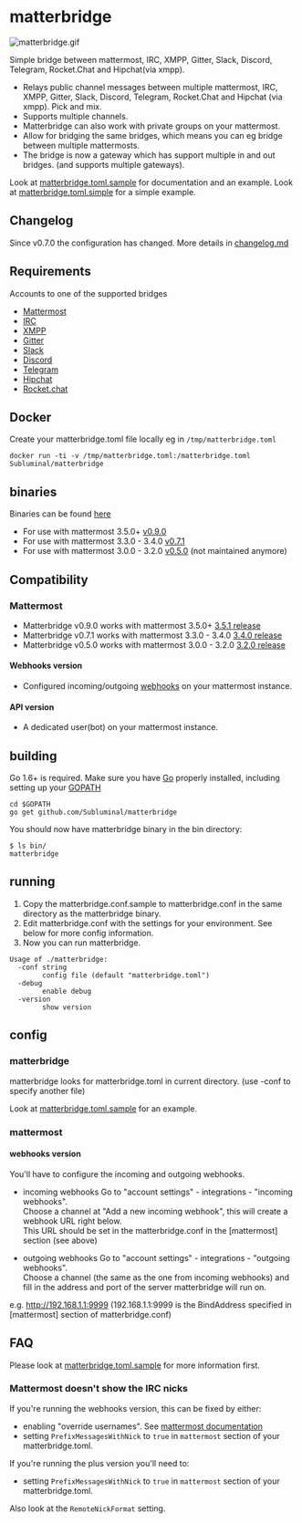 # matterbridge
![matterbridge.gif](https://s15.postimg.org/qpjhp6y3f/matterbridge.gif)

Simple bridge between mattermost, IRC, XMPP, Gitter, Slack, Discord, Telegram, Rocket.Chat and Hipchat(via xmpp).

* Relays public channel messages between multiple mattermost, IRC, XMPP, Gitter, Slack, Discord, Telegram, Rocket.Chat and Hipchat (via xmpp). Pick and mix.
* Supports multiple channels.
* Matterbridge can also work with private groups on your mattermost.
* Allow for bridging the same bridges, which means you can eg bridge between multiple mattermosts.
* The bridge is now a gateway which has support multiple in and out bridges. (and supports multiple gateways).

Look at [matterbridge.toml.sample](https://github.com/Subluminal/matterbridge/blob/master/matterbridge.toml.sample) for documentation and an example.
Look at [matterbridge.toml.simple](https://github.com/Subluminal/matterbridge/blob/master/matterbridge.toml.simple) for a simple example.


## Changelog
Since v0.7.0 the configuration has changed. More details in [changelog.md](https://github.com/Subluminal/matterbridge/blob/master/changelog.md)

## Requirements
Accounts to one of the supported bridges
* [Mattermost](https://github.com/mattermost/platform/)
* [IRC](http://www.mirc.com/servers.html)
* [XMPP](https://jabber.org)
* [Gitter](https://gitter.im)
* [Slack](https://slack.com)
* [Discord](https://discordapp.com)
* [Telegram](https://telegram.org)
* [Hipchat](https://www.hipchat.com)
* [Rocket.chat](https://rocket.chat)

## Docker
Create your matterbridge.toml file locally eg in ```/tmp/matterbridge.toml```
```
docker run -ti -v /tmp/matterbridge.toml:/matterbridge.toml Subluminal/matterbridge
```

## binaries
Binaries can be found [here](https://github.com/Subluminal/matterbridge/releases/)
* For use with mattermost 3.5.0+ [v0.9.0](https://github.com/Subluminal/matterircd/releases/tag/v0.9.0)
* For use with mattermost 3.3.0 - 3.4.0 [v0.7.1](https://github.com/Subluminal/matterircd/releases/tag/v0.7.1)
* For use with mattermost 3.0.0 - 3.2.0 [v0.5.0](https://github.com/Subluminal/matterircd/releases/tag/v0.5.0) (not maintained anymore)

## Compatibility
### Mattermost 
* Matterbridge v0.9.0 works with mattermost 3.5.0+ [3.5.1 release](https://github.com/mattermost/platform/releases/tag/v3.5.1)
* Matterbridge v0.7.1 works with mattermost 3.3.0 - 3.4.0 [3.4.0 release](https://github.com/mattermost/platform/releases/tag/v3.4.0)
* Matterbridge v0.5.0 works with mattermost 3.0.0 - 3.2.0 [3.2.0 release](https://github.com/mattermost/platform/releases/tag/v3.2.0)


#### Webhooks version
* Configured incoming/outgoing [webhooks](https://www.mattermost.org/webhooks/) on your mattermost instance.

#### API version
* A dedicated user(bot) on your mattermost instance.


## building
Go 1.6+ is required. Make sure you have [Go](https://golang.org/doc/install) properly installed, including setting up your [GOPATH](https://golang.org/doc/code.html#GOPATH)

```
cd $GOPATH
go get github.com/Subluminal/matterbridge
```

You should now have matterbridge binary in the bin directory:

```
$ ls bin/
matterbridge
```

## running
1) Copy the matterbridge.conf.sample to matterbridge.conf in the same directory as the matterbridge binary.  
2) Edit matterbridge.conf with the settings for your environment. See below for more config information.  
3) Now you can run matterbridge. 

```
Usage of ./matterbridge:
  -conf string
        config file (default "matterbridge.toml")
  -debug
        enable debug
  -version
        show version
```

## config
### matterbridge
matterbridge looks for matterbridge.toml in current directory. (use -conf to specify another file)

Look at [matterbridge.toml.sample](https://github.com/Subluminal/matterbridge/blob/master/matterbridge.toml.sample) for an example.

### mattermost
#### webhooks version
You'll have to configure the incoming and outgoing webhooks. 

* incoming webhooks
Go to "account settings" - integrations - "incoming webhooks".  
Choose a channel at "Add a new incoming webhook", this will create a webhook URL right below.  
This URL should be set in the matterbridge.conf in the [mattermost] section (see above)  

* outgoing webhooks
Go to "account settings" - integrations - "outgoing webhooks".  
Choose a channel (the same as the one from incoming webhooks) and fill in the address and port of the server matterbridge will run on.  

e.g. http://192.168.1.1:9999 (192.168.1.1:9999 is the BindAddress specified in [mattermost] section of matterbridge.conf)

## FAQ
Please look at [matterbridge.toml.sample](https://github.com/Subluminal/matterbridge/blob/master/matterbridge.toml.sample) for more information first. 
### Mattermost doesn't show the IRC nicks
If you're running the webhooks version, this can be fixed by either:
* enabling "override usernames". See [mattermost documentation](http://docs.mattermost.com/developer/webhooks-incoming.html#enabling-incoming-webhooks)
* setting ```PrefixMessagesWithNick``` to ```true``` in ```mattermost``` section of your matterbridge.toml.

If you're running the plus version you'll need to:
* setting ```PrefixMessagesWithNick``` to ```true``` in ```mattermost``` section of your matterbridge.toml.

Also look at the ```RemoteNickFormat``` setting.
